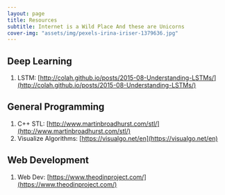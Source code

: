 ```yaml
---
layout: page
title: Resources
subtitle: Internet is a Wild Place And these are Unicorns
cover-img: "assets/img/pexels-irina-iriser-1379636.jpg"
---
```


## Deep Learning
1. LSTM: [http://colah.github.io/posts/2015-08-Understanding-LSTMs/](http://colah.github.io/posts/2015-08-Understanding-LSTMs/)
   
## General Programming
1. C++ STL: [http://www.martinbroadhurst.com/stl/](http://www.martinbroadhurst.com/stl/)
2. Visualize Algorithms: [https://visualgo.net/en](https://visualgo.net/en)

## Web Development
1. Web Dev: [https://www.theodinproject.com/](https://www.theodinproject.com/)